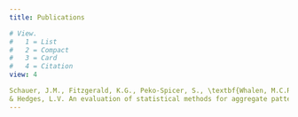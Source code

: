 ```yaml
---
title: Publications

# View.
#   1 = List
#   2 = Compact
#   3 = Card
#   4 = Citation
view: 4

Schauer, J.M., Fitzgerald, K.G., Peko-Spicer, S., \textbf{Whalen, M.C.R.}, Zejnullahi, R.,
& Hedges, L.V. An evaluation of statistical methods for aggregate patterns of replication failure. Forthcoming in Annals of Applied Statistics. 
---
```

